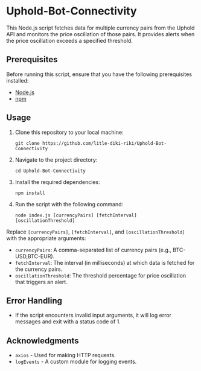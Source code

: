 # Uphold-Bot-Connectivity

This Node.js script fetches data for multiple currency pairs from the Uphold API and monitors the price oscillation of those pairs. It provides alerts when the price oscillation exceeds a specified threshold.

## Prerequisites

Before running this script, ensure that you have the following prerequisites installed:

- [Node.js](https://nodejs.org/)
- [npm](https://www.npmjs.com/) 

## Usage

1. Clone this repository to your local machine:

    ```terminal
    git clone https://github.com/litle-diki-riki/Uphold-Bot-Connectivity

2. Navigate to the project directory:

    ```terminal
    cd Uphold-Bot-Connectivity

3. Install the required dependencies:

    ```terminal
    npm install

4. Run the script with the following command:

    ```terminal
    node index.js [currencyPairs] [fetchInterval] [oscillationThreshold]

Replace `[currencyPairs]`, `[fetchInterval]`, and `[oscillationThreshold]` with the appropriate arguments:

- `currencyPairs`: A comma-separated list of currency pairs (e.g., BTC-USD,BTC-EUR).
- `fetchInterval`: The interval (in milliseconds) at which data is fetched for the currency pairs.
- `oscillationThreshold`: The threshold percentage for price oscillation that triggers an alert.

## Error Handling

- If the script encounters invalid input arguments, it will log error messages and exit with a status code of 1.

## Acknowledgments

- `axios` - Used for making HTTP requests.
- `logEvents` - A custom module for logging events.
